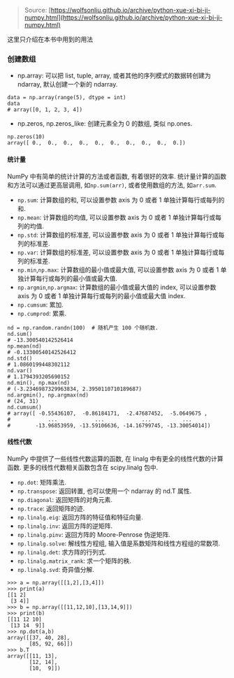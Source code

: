 > Source: [https://wolfsonliu.github.io/archive/python-xue-xi-bi-ji-numpy.html](https://wolfsonliu.github.io/archive/python-xue-xi-bi-ji-numpy.html)

这里只介绍在本书中用到的用法

### 创建数组

* np.array: 可以把 list, tuple, array, 或者其他的序列模式的数据转创建为 ndarray, 默认创建一个新的 ndarray.

```
data = np.array(range(5), dtype = int)
data
# array([0, 1, 2, 3, 4])
```

* np.zeros, np.zeros\_like: 创建元素全为 0 的数组, 类似 np.ones.

```
np.zeros(10)
array([ 0.,  0.,  0.,  0.,  0.,  0.,  0.,  0.,  0.,  0.])
```

#### 统计量

NumPy 中有简单的统计计算的方法或者函数, 有着很好的效率. 统计量计算的函数和方法可以通过更高层调用, 如`np.sum(arr)`, 或者使用数组的方法, 如`arr.sum`.

* `np.sum`: 计算数组的和, 可以设置参数 axis 为 0 或者 1 单独计算每行或每列的和.
* `np.mean`: 计算数组的均值, 可以设置参数 axis 为 0 或者 1 单独计算每行或每列的均值.
* `np.std`: 计算数组的标准差, 可以设置参数 axis 为 0 或者 1 单独计算每行或每列的标准差.
* `np.var`: 计算数组的标准差, 可以设置参数 axis 为 0 或者 1 单独计算每行或每列的标准差.
* `np.min`,`np.max`: 计算数组的最小值或最大值, 可以设置参数 axis 为 0 或者 1 单独计算每行或每列的最小值或最大值.
* `np.argmin`,`np.argmax`: 计算数组的最小值或最大值的 index, 可以设置参数 axis 为 0 或者 1 单独计算每行或每列的最小值或最大值 index.
* `np.cumsum`: 累加.
* `np.cumprod`: 累乘.

```
nd = np.random.randn(100)  # 随机产生 100 个随机数.
nd.sum()
# -13.300540142526414
np.mean(nd)
# -0.13300540142526412
nd.std()
# 1.0860199448302112
nd.var()
# 1.1794393205690152
nd.min(), np.max(nd)
# (-3.2346987329963834, 2.3950110710189687)
nd.argmin(), np.argmax(nd)
# (24, 31)
nd.cumsum()
# array([ -0.55436107,  -0.86184171,  -2.47687452,  -5.0649675 ,
#            ...            ...            ...          ...
#        -13.96853959, -13.59106636, -14.16799745, -13.30054014])
```

#### 线性代数

NumPy 中提供了一些线性代数运算的函数, 在 linalg 中有更全的线性代数的计算函数. 更多的线性代数相关函数包含在 scipy.linalg 包中.

* `np.dot`: 矩阵乘法.
* `np.transpose`: 返回转置, 也可以使用一个 ndarray 的 nd.T 属性.
* `np.diagonal`: 返回矩阵的对角元素.
* `np.trace`: 返回矩阵的迹.
* `np.linalg.eig`: 返回方阵的特征值和特征向量.
* `np.linalg.inv`: 返回方阵的逆矩阵.
* `np.linalg.pinv`: 返回方阵的 Moore-Penrose 伪逆矩阵.
* `np.linalg.solve`: 解线性方程组, 输入值是系数矩阵和线性方程组的常数项.
* `np.linalg.det`: 求方阵的行列式.
* `np.linalg.matrix_rank`: 求一个矩阵的秩.
* `np.linalg.svd`: 奇异值分解.

```
>>> a = np.array([[1,2],[3,4]]) 
>>> print(a)
[[1 2]
 [3 4]]
>>> b = np.array([[11,12,10],[13,14,9]]) 
>>> print(b)
[[11 12 10]
 [13 14  9]]
>>> np.dot(a,b)
array([[37, 40, 28],
       [85, 92, 66]])
>>> b.T
array([[11, 13],
       [12, 14],
       [10,  9]])
```

## 




